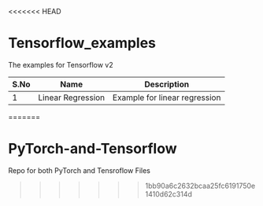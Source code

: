 <<<<<<< HEAD
# Tensorflow_examples
The examples for Tensorflow v2

| S.No | Name | Description |
| ---------- | ---------- | -------------------------- |
| 1 | Linear Regression |   Example for linear regression  | 

=======
# PyTorch-and-Tensorflow
Repo for both PyTorch and Tensroflow Files
>>>>>>> 1bb90a6c2632bcaa25fc6191750e1410d62c314d
